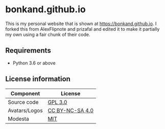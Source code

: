 # bonkand.github.io
This is my personal website that is shown at https://bonkand.github.io. I forked this from AlexFlipnote and prizafal and edited it to make it partially my own using a fair chunk of their code.

## Requirements
- Python 3.6 or above

## License information
| Component | License |
| --------- | ------- |
| Source code | [GPL 3.0](https://github.com/AlexFlipnote/alexflipnote.github.io/blob/master/LICENSE) |
| Avatars/Logos | [CC BY-NC-SA 4.0](https://creativecommons.org/licenses/by-nc-sa/4.0/) |
| Modesta | [MIT](https://github.com/AlexFlipnote/Modesta/blob/master/LICENSE) |
